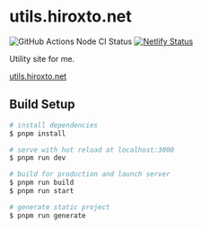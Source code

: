# utils.hiroxto.net

![GitHub Actions Node CI Status](https://github.com/hiroxto/utils.hiroxto.net/workflows/Node%20CI/badge.svg)
[![Netlify Status](https://api.netlify.com/api/v1/badges/d63c4173-f731-40c0-bfae-00d2f5276ee1/deploy-status)](https://app.netlify.com/sites/utils-hiroxto/deploys)

Utility site for me.

[utils.hiroxto.net](https://utils.hiroxto.net)

## Build Setup

``` bash
# install dependencies
$ pnpm install

# serve with hot reload at localhost:3000
$ pnpm run dev

# build for production and launch server
$ pnpm run build
$ pnpm run start

# generate static project
$ pnpm run generate
```
